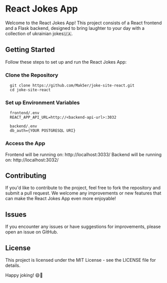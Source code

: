 # React Jokes App
Welcome to the React Jokes App! This project consists of a React frontend and a Flask backend, designed to bring laughter to your day with a collection of ukrainian jokes🇺🇦.

## Getting Started
Follow these steps to set up and run the React Jokes App:

### Clone the Repository

      git clone https://github.com/Mak5er/joke-site-react.git
      cd joke-site-react

### Set up Environment Variables

      frontend/.env
      REACT_APP_API_URL=http://<backend-api-url>:3032

      backend/.env
      db_auth={YOUR POSTGRESQL URI}

### Access the App 
Frontend will be running on: http://localhost:3033/
Backend will be running on: http://localhost:3032/

## Contributing
If you'd like to contribute to the project, feel free to fork the repository and submit a pull request. We welcome any improvements or new features that can make the React Jokes App even more enjoyable!

## Issues
If you encounter any issues or have suggestions for improvements, please open an issue on GitHub.

## License
This project is licensed under the MIT License - see the LICENSE file for details.

Happy joking! 😄🎉